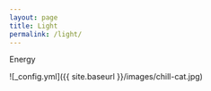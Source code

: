 ```yaml
---
layout: page
title: Light
permalink: /light/
---
```


Energy

![_config.yml]({{ site.baseurl }}/images/chill-cat.jpg)


